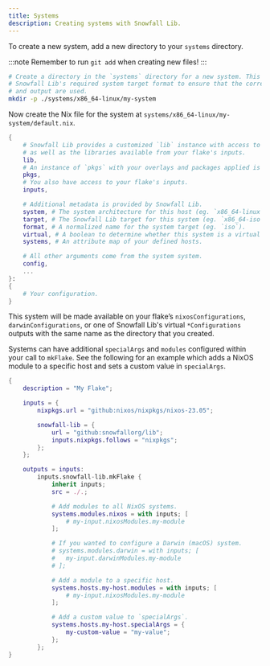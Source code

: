```yaml
---
title: Systems
description: Creating systems with Snowfall Lib.
---
```


To create a new system, add a new directory to your `systems` directory.

:::note
Remember to run `git add` when creating new files!
:::

```bash
# Create a directory in the `systems` directory for a new system. This should follow
# Snowfall Lib's required system target format to ensure that the correct architecture
# and output are used.
mkdir -p ./systems/x86_64-linux/my-system
```

Now create the Nix file for the system at `systems/x86_64-linux/my-system/default.nix`.

```nix
{
    # Snowfall Lib provides a customized `lib` instance with access to your flake's library
    # as well as the libraries available from your flake's inputs.
    lib,
    # An instance of `pkgs` with your overlays and packages applied is also available.
    pkgs,
    # You also have access to your flake's inputs.
    inputs,

    # Additional metadata is provided by Snowfall Lib.
    system, # The system architecture for this host (eg. `x86_64-linux`).
    target, # The Snowfall Lib target for this system (eg. `x86_64-iso`).
    format, # A normalized name for the system target (eg. `iso`).
    virtual, # A boolean to determine whether this system is a virtual target using nixos-generators.
    systems, # An attribute map of your defined hosts.

    # All other arguments come from the system system.
    config,
    ...
}:
{
    # Your configuration.
}
```

This system will be made available on your flake’s `nixosConfigurations`, `darwinConfigurations`,
or one of Snowfall Lib's virtual `*Configurations` outputs with the same
name as the directory that you created.

Systems can have additional `specialArgs` and `modules` configured within your call to `mkFlake`.
See the following for an example which adds a NixOS module to a specific host and sets a
custom value in `specialArgs`.

```nix
{
	description = "My Flake";

	inputs = {
		nixpkgs.url = "github:nixos/nixpkgs/nixos-23.05";

		snowfall-lib = {
			url = "github:snowfallorg/lib";
			inputs.nixpkgs.follows = "nixpkgs";
		};
	};

	outputs = inputs:
        inputs.snowfall-lib.mkFlake {
            inherit inputs;
            src = ./.;

            # Add modules to all NixOS systems.
            systems.modules.nixos = with inputs; [
                # my-input.nixosModules.my-module
            ];

            # If you wanted to configure a Darwin (macOS) system.
            # systems.modules.darwin = with inputs; [
            #   my-input.darwinModules.my-module
            # ];

            # Add a module to a specific host.
            systems.hosts.my-host.modules = with inputs; [
                # my-input.nixosModules.my-module
            ];

            # Add a custom value to `specialArgs`.
            systems.hosts.my-host.specialArgs = {
                my-custom-value = "my-value";
            };
        };
}
```

